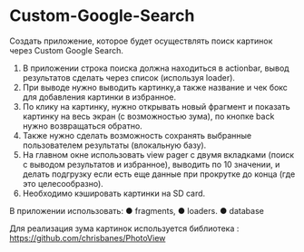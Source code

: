 # Custom-Google-Search
  Создать приложение, которое будет осуществлять поиск картинок через Custom
Google Search.

  1. В приложении строка поиска должна находиться в actionbar, вывод результатов
сделать через список (используя loader). 
  2. При выводе нужно выводить картинку,а также название и чек бокс для добавления 
картинки в избранное. 
  3. По клику на картинку, нужно открывать новый фрагмент и показать картинку на 
весь экран (с возможностью зума), по кнопке back нужно возвращаться обратно. 
  4. Также нужно сделать возможность сохранять выбранные пользователем результаты 
(влокальную базу).
  5. На главном окне использовать view pager с двумя вкладками (поиск с выводом
результатов и избранное), выводить по 10 значении, и делать подгрузку если
есть еще данные при прокрутке до конца (где это целесообразно). 
  6. Необходимо кэшировать картинки на SD card.

В приложении использовать:
● fragments,
● loaders.
● database

Для реализация зума картинок используется библиотека :
https://github.com/chrisbanes/PhotoView

